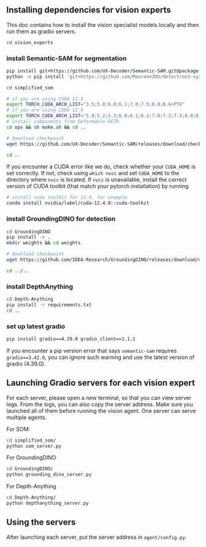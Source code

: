 ## Installing dependencies for vision experts

This doc contains how to install the vision specialist models locally and then run them as gradio servers.

```bash
cd vision_experts
```

### install Semantic-SAM for segmentation
```bash
pip install git+https://github.com/UX-Decoder/Semantic-SAM.git@package
python -m pip install 'git+https://github.com/MaureenZOU/detectron2-xyz.git'

cd simplified_som

# if you are using CUDA 11.X
export TORCH_CUDA_ARCH_LIST="3.5;5.0;6.0;6.1;7.0;7.5;8.0;8.6+PTX"
# if you are using CUDA 12.X
export TORCH_CUDA_ARCH_LIST="5.0;5.2;5.3;6.0;6.1;6.2;7.0;7.2;7.5;8.0;8.6;8.7;8.9;9.0+PTX"
# install components from Deformable-DETR
cd ops && sh make.sh && cd ..

# download checkpoint
wget https://github.com/UX-Decoder/Semantic-SAM/releases/download/checkpoint/swinl_only_sam_many2many.pth

cd ..
```

If you encounter a CUDA error like we do, check whether your `CUDA_HOME` is set correctly. If not, check using `which nvcc` and set `CUDA_HOME` to the directory where `nvcc` is located. If `nvcc` is unavailable, install the correct version of CUDA toolkit (that match your pytorch installation) by running
```bash
# install cuda toolkit for 12.4, for example
conda install nvidia/label/cuda-12.4.0::cuda-toolkit
```

### install GroundingDINO for detection
```bash
cd GroundingDINO
pip install -e .
mkdir weights && cd weights

# download checkpoint
wget https://github.com/IDEA-Research/GroundingDINO/releases/download/v0.1.0-alpha/groundingdino_swint_ogc.pth

cd ../..
```

### install DepthAnything
```bash
cd Depth-Anything
pip install -r requirements.txt 
cd ..
```

### set up latest gradio

```bash
pip install gradio==4.39.0 gradio_client==1.1.1
```
If you encounter a pip version error that says `semantic-sam` requires `gradio==3.42.0`, you can ignore such warning and use the latest version of gradio (4.39.0). 

## Launching Gradio servers for each vision expert

For each server, please open a new terminal, so that you can view server logs.
From the logs, you can also copy the server address.
Make sure you launched all of them before running the vision agent.
One server can serve multiple agents.

For SOM:
```bash
cd simplified_som/
python som_server.py 
```

For GroundingDINO
```bash
cd GroundingDINO/
python grounding_dino_server.py 
```

For Depth-Anything
```bash
cd Depth-Anything/
python depthanything_server.py 
```

## Using the servers

After launching each server, put the server address in `agent/config.py`.
